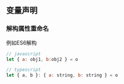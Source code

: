 ## 变量声明

### 解构属性重命名

例如ES6解构

```javascript
// javascript
let { a: obj1, b:obj2 } = o

// typescript
let { a, b }: { a: string, b: string } = o
```